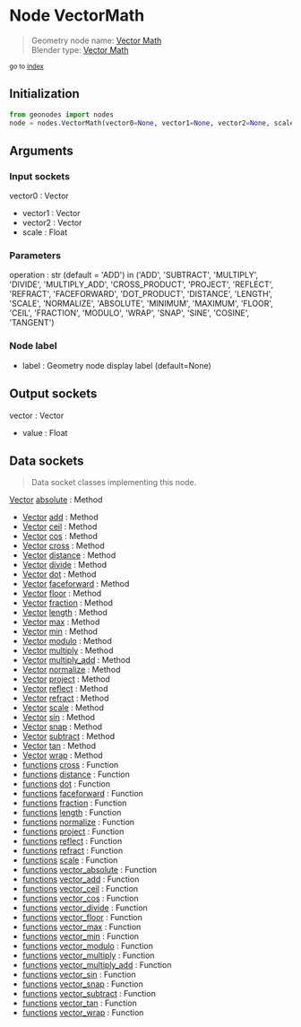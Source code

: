 
# Node VectorMath

> Geometry node name: [Vector Math](https://docs.blender.org/manual/en/latest/modeling/geometry_nodes/material/vector_math.html)<br>
  Blender type: [Vector Math](https://docs.blender.org/api/current/bpy.types.ShaderNodeVectorMath.html)
  
<sub>go to [index](/docs/index.md)</sub>

## Initialization

```python
from geonodes import nodes
node = nodes.VectorMath(vector0=None, vector1=None, vector2=None, scale=None, operation='ADD', label=None)
```



## Arguments


### Input sockets

vector0 : Vector
- vector1 : Vector
- vector2 : Vector
- scale : Float

### Parameters

operation : str (default = 'ADD') in ('ADD', 'SUBTRACT', 'MULTIPLY', 'DIVIDE', 'MULTIPLY_ADD', 'CROSS_PRODUCT', 'PROJECT', 'REFLECT', 'REFRACT', 'FACEFORWARD', 'DOT_PRODUCT', 'DISTANCE', 'LENGTH', 'SCALE', 'NORMALIZE', 'ABSOLUTE', 'MINIMUM', 'MAXIMUM', 'FLOOR', 'CEIL', 'FRACTION', 'MODULO', 'WRAP', 'SNAP', 'SINE', 'COSINE', 'TANGENT')

### Node label

- label : Geometry node display label (default=None)

## Output sockets

vector : Vector
- value : Float

## Data sockets

> Data socket classes implementing this node.
  
[Vector](/docs/sockets/Vector.md) [absolute](/docs/sockets/Vector.md#absolute) : Method
- [Vector](/docs/sockets/Vector.md) [add](/docs/sockets/Vector.md#add) : Method
- [Vector](/docs/sockets/Vector.md) [ceil](/docs/sockets/Vector.md#ceil) : Method
- [Vector](/docs/sockets/Vector.md) [cos](/docs/sockets/Vector.md#cos) : Method
- [Vector](/docs/sockets/Vector.md) [cross](/docs/sockets/Vector.md#cross) : Method
- [Vector](/docs/sockets/Vector.md) [distance](/docs/sockets/Vector.md#distance) : Method
- [Vector](/docs/sockets/Vector.md) [divide](/docs/sockets/Vector.md#divide) : Method
- [Vector](/docs/sockets/Vector.md) [dot](/docs/sockets/Vector.md#dot) : Method
- [Vector](/docs/sockets/Vector.md) [faceforward](/docs/sockets/Vector.md#faceforward) : Method
- [Vector](/docs/sockets/Vector.md) [floor](/docs/sockets/Vector.md#floor) : Method
- [Vector](/docs/sockets/Vector.md) [fraction](/docs/sockets/Vector.md#fraction) : Method
- [Vector](/docs/sockets/Vector.md) [length](/docs/sockets/Vector.md#length) : Method
- [Vector](/docs/sockets/Vector.md) [max](/docs/sockets/Vector.md#max) : Method
- [Vector](/docs/sockets/Vector.md) [min](/docs/sockets/Vector.md#min) : Method
- [Vector](/docs/sockets/Vector.md) [modulo](/docs/sockets/Vector.md#modulo) : Method
- [Vector](/docs/sockets/Vector.md) [multiply](/docs/sockets/Vector.md#multiply) : Method
- [Vector](/docs/sockets/Vector.md) [multiply_add](/docs/sockets/Vector.md#multiply_add) : Method
- [Vector](/docs/sockets/Vector.md) [normalize](/docs/sockets/Vector.md#normalize) : Method
- [Vector](/docs/sockets/Vector.md) [project](/docs/sockets/Vector.md#project) : Method
- [Vector](/docs/sockets/Vector.md) [reflect](/docs/sockets/Vector.md#reflect) : Method
- [Vector](/docs/sockets/Vector.md) [refract](/docs/sockets/Vector.md#refract) : Method
- [Vector](/docs/sockets/Vector.md) [scale](/docs/sockets/Vector.md#scale) : Method
- [Vector](/docs/sockets/Vector.md) [sin](/docs/sockets/Vector.md#sin) : Method
- [Vector](/docs/sockets/Vector.md) [snap](/docs/sockets/Vector.md#snap) : Method
- [Vector](/docs/sockets/Vector.md) [subtract](/docs/sockets/Vector.md#subtract) : Method
- [Vector](/docs/sockets/Vector.md) [tan](/docs/sockets/Vector.md#tan) : Method
- [Vector](/docs/sockets/Vector.md) [wrap](/docs/sockets/Vector.md#wrap) : Method
- [functions](/docs/sockets/functions.md) [cross](/docs/sockets/functions.md#cross) : Function
- [functions](/docs/sockets/functions.md) [distance](/docs/sockets/functions.md#distance) : Function
- [functions](/docs/sockets/functions.md) [dot](/docs/sockets/functions.md#dot) : Function
- [functions](/docs/sockets/functions.md) [faceforward](/docs/sockets/functions.md#faceforward) : Function
- [functions](/docs/sockets/functions.md) [fraction](/docs/sockets/functions.md#fraction) : Function
- [functions](/docs/sockets/functions.md) [length](/docs/sockets/functions.md#length) : Function
- [functions](/docs/sockets/functions.md) [normalize](/docs/sockets/functions.md#normalize) : Function
- [functions](/docs/sockets/functions.md) [project](/docs/sockets/functions.md#project) : Function
- [functions](/docs/sockets/functions.md) [reflect](/docs/sockets/functions.md#reflect) : Function
- [functions](/docs/sockets/functions.md) [refract](/docs/sockets/functions.md#refract) : Function
- [functions](/docs/sockets/functions.md) [scale](/docs/sockets/functions.md#scale) : Function
- [functions](/docs/sockets/functions.md) [vector_absolute](/docs/sockets/functions.md#vector_absolute) : Function
- [functions](/docs/sockets/functions.md) [vector_add](/docs/sockets/functions.md#vector_add) : Function
- [functions](/docs/sockets/functions.md) [vector_ceil](/docs/sockets/functions.md#vector_ceil) : Function
- [functions](/docs/sockets/functions.md) [vector_cos](/docs/sockets/functions.md#vector_cos) : Function
- [functions](/docs/sockets/functions.md) [vector_divide](/docs/sockets/functions.md#vector_divide) : Function
- [functions](/docs/sockets/functions.md) [vector_floor](/docs/sockets/functions.md#vector_floor) : Function
- [functions](/docs/sockets/functions.md) [vector_max](/docs/sockets/functions.md#vector_max) : Function
- [functions](/docs/sockets/functions.md) [vector_min](/docs/sockets/functions.md#vector_min) : Function
- [functions](/docs/sockets/functions.md) [vector_modulo](/docs/sockets/functions.md#vector_modulo) : Function
- [functions](/docs/sockets/functions.md) [vector_multiply](/docs/sockets/functions.md#vector_multiply) : Function
- [functions](/docs/sockets/functions.md) [vector_multiply_add](/docs/sockets/functions.md#vector_multiply_add) : Function
- [functions](/docs/sockets/functions.md) [vector_sin](/docs/sockets/functions.md#vector_sin) : Function
- [functions](/docs/sockets/functions.md) [vector_snap](/docs/sockets/functions.md#vector_snap) : Function
- [functions](/docs/sockets/functions.md) [vector_subtract](/docs/sockets/functions.md#vector_subtract) : Function
- [functions](/docs/sockets/functions.md) [vector_tan](/docs/sockets/functions.md#vector_tan) : Function
- [functions](/docs/sockets/functions.md) [vector_wrap](/docs/sockets/functions.md#vector_wrap) : Function
  
